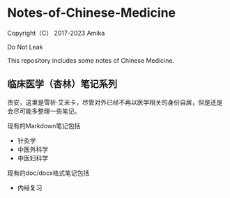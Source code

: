 # Notes-of-Chinese-Medicine

Copyright（C） 2017-2023 Amika

Do Not Leak

This repository includes some notes of Chinese Medicine.

## 临床医学（杏林）笔记系列

贵安，这里是雪祈·艾米卡，尽管对外已经不再以医学相关的身份自居，但是还是会尽可能多整理一些笔记。

现有的Markdown笔记包括
- 针灸学
- 中医外科学
- 中医妇科学

现有的doc/docx格式笔记包括
- 内经复习

